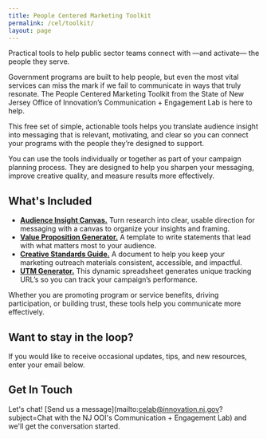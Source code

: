 ```yaml
---
title: People Centered Marketing Toolkit
permalink: /cel/toolkit/
layout: page
---
```


<p class="usa-intro">Practical tools to help public sector teams connect with &mdash;and activate&mdash; the people they serve.</p>

Government programs are built to help people, but even the most vital services can miss the mark if we fail to communicate in ways that truly resonate. The People Centered Marketing Toolkit from the State of New Jersey Office of Innovation’s Communication + Engagement Lab is here to help.

This free set of simple, actionable tools helps you translate audience insight into messaging that is relevant, motivating, and clear so you can connect your programs with the people they’re designed to support.

You can use the tools individually or together as part of your campaign planning process. They are designed to help you sharpen your messaging, improve creative quality, and measure results more effectively.

## What's Included

- [**Audience Insight Canvas.**](/assets/cel/toolkit/audience-insight-canvas_r4.pdf) Turn research into clear, usable direction for messaging with a canvas to organize your insights and framing.
- [**Value Proposition Generator.**](/assets/cel/toolkit/value-proposition-generator.pdf) A template to write statements that lead with what matters most to your audience.
- [**Creative Standards Guide.**](/assets/cel/toolkit/playbook-generic-creative-assets-style-book.pdf) A document to help you keep your marketing outreach materials consistent, accessible, and impactful.
- [**UTM Generator.**](/assets/cel/toolkit/utm-builder-and-manager-playbook.xlsx) This dynamic spreadsheet generates unique tracking URL’s so you can track your campaign’s performance.

Whether you are promoting program or service benefits, driving participation, or building trust, these tools help you communicate more effectively.

## Want to stay in the loop?

If you would like to receive occasional updates, tips, and new resources, enter your email below.

<script
  src="https://public.govdelivery.com/assets/Signup.js"
  data-account-code="NJGOV"
  data-signup-id="47578"
></script>

## Get In Touch

Let's chat! [Send us a message](mailto:celab@innovation.nj.gov?subject=Chat with the NJ OOI's Communication + Engagement Lab) and we'll get the conversation started.
